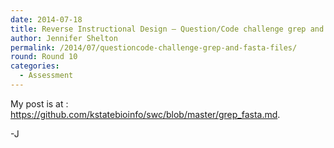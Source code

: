 ```yaml
---
date: 2014-07-18
title: Reverse Instructional Design – Question/Code challenge grep and fasta files
author: Jennifer Shelton
permalink: /2014/07/questioncode-challenge-grep-and-fasta-files/
round: Round 10
categories:
  - Assessment
---
```

My post is at : <https://github.com/kstatebioinfo/swc/blob/master/grep_fasta.md>.

-J
